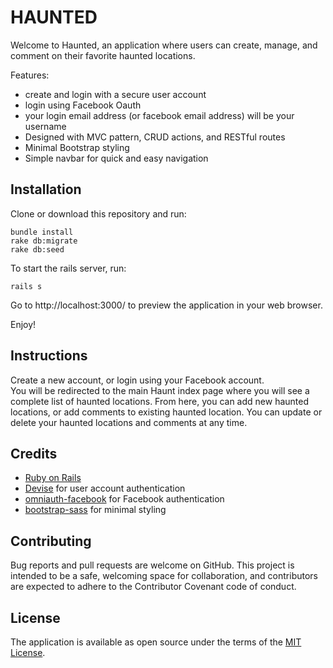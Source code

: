 # HAUNTED

Welcome to Haunted, an application where users can create, manage, and comment on their favorite haunted locations.

Features:
- create and login with a secure user account
- login using Facebook Oauth
- your login email address (or facebook email address) will be your username
- Designed with MVC pattern, CRUD actions, and RESTful routes
- Minimal Bootstrap styling
- Simple navbar for quick and easy navigation

## Installation

Clone or download this repository and run:

```
bundle install
rake db:migrate
rake db:seed
```

To start the rails server, run:
```
rails s
```
Go to http://localhost:3000/ to preview the application in your web browser.

Enjoy!

## Instructions

Create a new account, or login using your Facebook account.  
You will be redirected to the main Haunt index page where you will see a complete list of haunted locations.
From here, you can add new haunted locations, or add comments to existing haunted location.
You can update or delete your haunted locations and comments at any time.

## Credits

- [Ruby on Rails](https://rubyonrails.org/)
- [Devise](https://github.com/plataformatec/devise/blob/master/README.md) for user account authentication
- [omniauth-facebook](https://github.com/mkdynamic/omniauth-facebook) for Facebook authentication
- [bootstrap-sass](https://github.com/twbs/bootstrap-sass) for minimal styling


## Contributing

Bug reports and pull requests are welcome on GitHub. This project is intended to be a safe, welcoming space for collaboration, and contributors are expected to adhere to the Contributor Covenant code of conduct.

## License

The application is available as open source under the terms of the [MIT License](https://github.com/SilverBright/Haunted-App/blob/add-license-1/LICENSE).